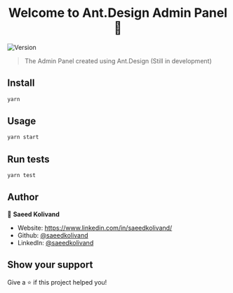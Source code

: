 <h1 align="center">Welcome to Ant.Design Admin Panel 👋</h1>
<p>
  <img alt="Version" src="https://img.shields.io/badge/version-0.1.0-blue.svg?cacheSeconds=2592000" />
</p>

> The Admin Panel created using Ant.Design (Still in development)

## Install

```sh
yarn
```

## Usage

```sh
yarn start
```

## Run tests

```sh
yarn test
```

## Author

👤 **Saeed Kolivand**

* Website: https://www.linkedin.com/in/saeedkolivand/
* Github: [@saeedkolivand](https://github.com/saeedkolivand)
* LinkedIn: [@saeedkolivand](https://linkedin.com/in/saeedkolivand)

## Show your support

Give a ⭐️ if this project helped you!
